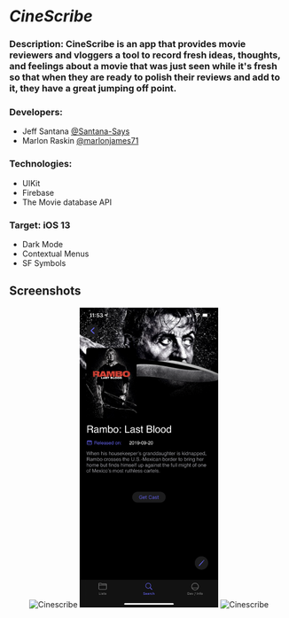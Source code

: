 # _CineScribe_

### Description: CineScribe is an app that provides movie reviewers and vloggers a tool to record fresh ideas, thoughts, and feelings about a movie that was just seen while it's fresh so that when they are ready to polish their reviews and add to it, they have a great jumping off point.

### Developers:
  * Jeff Santana [@Santana-Says](https://github.com/Santana-Says)
  * Marlon Raskin [@marlonjames71](https://github.com/marlonjames71)
  
### Technologies:
  * UIKit
  * Firebase
  * The Movie database API
  
### Target: iOS 13
  * Dark Mode
  * Contextual Menus
  * SF Symbols
  
  
  ## Screenshots
  <p align="center">
   <img src="Images/movies.png" width="250" title="Cinescribe">
   <img src="Images/movieDetails.png" width="250" title="Cinescribe">
   <img src="Images/saveReview.gif" width="250" title="Cinescribe">
  </p>
  
  


